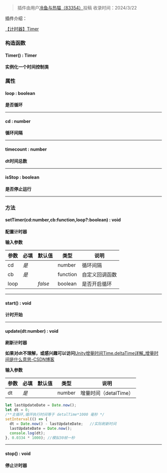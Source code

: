 > 插件由用户[冷鱼与热猫（83354）](https://dao3.fun/profile/83354)投稿
> 收录时间：2024/3/22

插件介绍：

[【计时器】Timer](https://www.yuque.com/box3lab/doc/ikmxe1bkaiesltrk?view=doc_embed)

### 构造函数

#### Timer() : Timer
**实例化一个时间控制类**


### 属性

#### loop : boolean
**是否循环**

---


#### cd : number
**循环间隔**

---


#### timecount : number
**dt时间总数**

---


#### isStop : boolean
**是否停止运行**

---

### 方法

#### setTimer(cd:number,cb:function,loop?:boolean) : void
**配置计时器**

**输入参数**

| **参数** | **必填** | **默认值** | **类型** | **说明** |
| --- | --- | --- | --- | --- |
| cd | _是_ | | number | 循环间隔 |
| cb | _是_ | | function | 自定义回调函数 |
| loop | | _false_ | boolean | 是否开启循环 |

---


#### start() : void
**计时开始**

---


#### update(dt:number) : void
**刷新计时器**

**如果对dt不理解，或感兴趣可以访问**[Unity增量时间Time.deltaTime详解_增量时间是什么意思-CSDN博客](https://blog.csdn.net/ChinarCSDN/article/details/82914420)

**输入参数**

| **参数** | **必填** | **默认值** | **类型** | **说明** |
| --- | --- | --- | --- | --- |
| dt | _是_ | | number | 增量时间（detalTime） |

```javascript
let lastUpdateDate = Date.now();
let dt = 0;
/**主循环,循环执行时间等于 detalTime*1000 毫秒 */
setInterval(() => {
  dt = Date.now() - lastUpdateDate;   //实际刷新时间
  lastUpdateDate = Date.now();
  console.log(dt);
}, 0.0334 * 1000); //模拟30帧一秒
```

---


#### stop() : void
**停止计时器**

